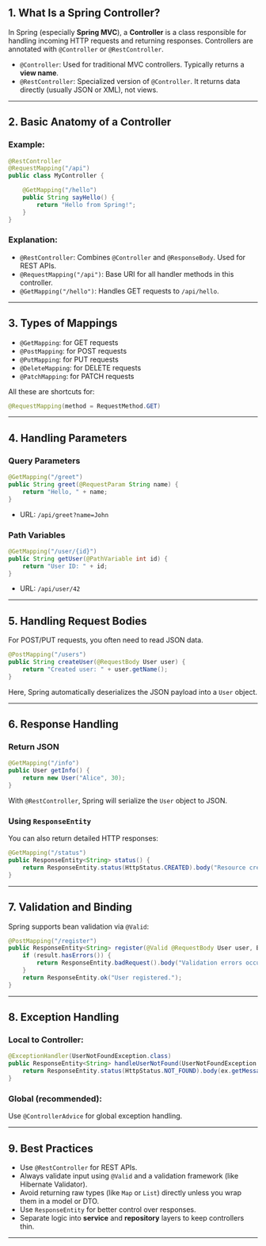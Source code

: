 
## **1. What Is a Spring Controller?**

In Spring (especially **Spring MVC**), a **Controller** is a class responsible for handling incoming HTTP requests and returning responses. Controllers are annotated with `@Controller` or `@RestController`.

* `@Controller`: Used for traditional MVC controllers. Typically returns a **view name**.
* `@RestController`: Specialized version of `@Controller`. It returns data directly (usually JSON or XML), not views.

---

## **2. Basic Anatomy of a Controller**

### Example:

```java
@RestController
@RequestMapping("/api")
public class MyController {

    @GetMapping("/hello")
    public String sayHello() {
        return "Hello from Spring!";
    }
}
```

### Explanation:

* `@RestController`: Combines `@Controller` and `@ResponseBody`. Used for REST APIs.
* `@RequestMapping("/api")`: Base URI for all handler methods in this controller.
* `@GetMapping("/hello")`: Handles GET requests to `/api/hello`.

---

## **3. Types of Mappings**

* `@GetMapping`: for GET requests
* `@PostMapping`: for POST requests
* `@PutMapping`: for PUT requests
* `@DeleteMapping`: for DELETE requests
* `@PatchMapping`: for PATCH requests

All these are shortcuts for:

```java
@RequestMapping(method = RequestMethod.GET)
```

---

## **4. Handling Parameters**

### Query Parameters

```java
@GetMapping("/greet")
public String greet(@RequestParam String name) {
    return "Hello, " + name;
}
```

* URL: `/api/greet?name=John`

### Path Variables

```java
@GetMapping("/user/{id}")
public String getUser(@PathVariable int id) {
    return "User ID: " + id;
}
```

* URL: `/api/user/42`

---

## **5. Handling Request Bodies**

For POST/PUT requests, you often need to read JSON data.

```java
@PostMapping("/users")
public String createUser(@RequestBody User user) {
    return "Created user: " + user.getName();
}
```

Here, Spring automatically deserializes the JSON payload into a `User` object.

---

## **6. Response Handling**

### Return JSON

```java
@GetMapping("/info")
public User getInfo() {
    return new User("Alice", 30);
}
```

With `@RestController`, Spring will serialize the `User` object to JSON.

### Using `ResponseEntity`

You can also return detailed HTTP responses:

```java
@GetMapping("/status")
public ResponseEntity<String> status() {
    return ResponseEntity.status(HttpStatus.CREATED).body("Resource created");
}
```

---

## **7. Validation and Binding**

Spring supports bean validation via `@Valid`:

```java
@PostMapping("/register")
public ResponseEntity<String> register(@Valid @RequestBody User user, BindingResult result) {
    if (result.hasErrors()) {
        return ResponseEntity.badRequest().body("Validation errors occurred.");
    }
    return ResponseEntity.ok("User registered.");
}
```

---

## **8. Exception Handling**

### Local to Controller:

```java
@ExceptionHandler(UserNotFoundException.class)
public ResponseEntity<String> handleUserNotFound(UserNotFoundException ex) {
    return ResponseEntity.status(HttpStatus.NOT_FOUND).body(ex.getMessage());
}
```

### Global (recommended):

Use `@ControllerAdvice` for global exception handling.

---

## **9. Best Practices**

* Use `@RestController` for REST APIs.
* Always validate input using `@Valid` and a validation framework (like Hibernate Validator).
* Avoid returning raw types (like `Map` or `List`) directly unless you wrap them in a model or DTO.
* Use `ResponseEntity` for better control over responses.
* Separate logic into **service** and **repository** layers to keep controllers thin.

---